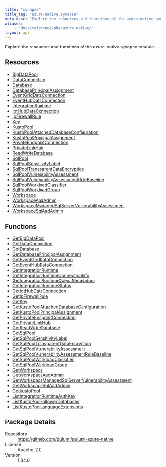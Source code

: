 ```yaml
---
title: "synapse"
title_tag: "azure-native.synapse"
meta_desc: "Explore the resources and functions of the azure-native.synapse module."
aliases:
    - "docs/reference/pkg/azure-native/"
layout: api
---
```


<!-- WARNING: this file was generated by Pulumi Docs Generator. -->
<!-- Do not edit by hand unless you're certain you know what you are doing! -->

Explore the resources and functions of the azure-native.synapse module.

<h2 id="resources">Resources</h2>
<ul class="api">
    <li><a href="bigdatapool" title="BigDataPool"><span class="symbol resource"></span>BigDataPool</a></li>
    <li><a href="dataconnection" title="DataConnection"><span class="symbol resource"></span>DataConnection</a></li>
    <li><a href="database" title="Database"><span class="symbol resource"></span>Database</a></li>
    <li><a href="databaseprincipalassignment" title="DatabasePrincipalAssignment"><span class="symbol resource"></span>DatabasePrincipalAssignment</a></li>
    <li><a href="eventgriddataconnection" title="EventGridDataConnection"><span class="symbol resource"></span>EventGridDataConnection</a></li>
    <li><a href="eventhubdataconnection" title="EventHubDataConnection"><span class="symbol resource"></span>EventHubDataConnection</a></li>
    <li><a href="integrationruntime" title="IntegrationRuntime"><span class="symbol resource"></span>IntegrationRuntime</a></li>
    <li><a href="iothubdataconnection" title="IotHubDataConnection"><span class="symbol resource"></span>IotHubDataConnection</a></li>
    <li><a href="ipfirewallrule" title="IpFirewallRule"><span class="symbol resource"></span>IpFirewallRule</a></li>
    <li><a href="key" title="Key"><span class="symbol resource"></span>Key</a></li>
    <li><a href="kustopool" title="KustoPool"><span class="symbol resource"></span>KustoPool</a></li>
    <li><a href="kustopoolattacheddatabaseconfiguration" title="KustoPoolAttachedDatabaseConfiguration"><span class="symbol resource"></span>KustoPoolAttachedDatabaseConfiguration</a></li>
    <li><a href="kustopoolprincipalassignment" title="KustoPoolPrincipalAssignment"><span class="symbol resource"></span>KustoPoolPrincipalAssignment</a></li>
    <li><a href="privateendpointconnection" title="PrivateEndpointConnection"><span class="symbol resource"></span>PrivateEndpointConnection</a></li>
    <li><a href="privatelinkhub" title="PrivateLinkHub"><span class="symbol resource"></span>PrivateLinkHub</a></li>
    <li><a href="readwritedatabase" title="ReadWriteDatabase"><span class="symbol resource"></span>ReadWriteDatabase</a></li>
    <li><a href="sqlpool" title="SqlPool"><span class="symbol resource"></span>SqlPool</a></li>
    <li><a href="sqlpoolsensitivitylabel" title="SqlPoolSensitivityLabel"><span class="symbol resource"></span>SqlPoolSensitivityLabel</a></li>
    <li><a href="sqlpooltransparentdataencryption" title="SqlPoolTransparentDataEncryption"><span class="symbol resource"></span>SqlPoolTransparentDataEncryption</a></li>
    <li><a href="sqlpoolvulnerabilityassessment" title="SqlPoolVulnerabilityAssessment"><span class="symbol resource"></span>SqlPoolVulnerabilityAssessment</a></li>
    <li><a href="sqlpoolvulnerabilityassessmentrulebaseline" title="SqlPoolVulnerabilityAssessmentRuleBaseline"><span class="symbol resource"></span>SqlPoolVulnerabilityAssessmentRuleBaseline</a></li>
    <li><a href="sqlpoolworkloadclassifier" title="SqlPoolWorkloadClassifier"><span class="symbol resource"></span>SqlPoolWorkloadClassifier</a></li>
    <li><a href="sqlpoolworkloadgroup" title="SqlPoolWorkloadGroup"><span class="symbol resource"></span>SqlPoolWorkloadGroup</a></li>
    <li><a href="workspace" title="Workspace"><span class="symbol resource"></span>Workspace</a></li>
    <li><a href="workspaceaadadmin" title="WorkspaceAadAdmin"><span class="symbol resource"></span>WorkspaceAadAdmin</a></li>
    <li><a href="workspacemanagedsqlservervulnerabilityassessment" title="WorkspaceManagedSqlServerVulnerabilityAssessment"><span class="symbol resource"></span>WorkspaceManagedSqlServerVulnerabilityAssessment</a></li>
    <li><a href="workspacesqlaadadmin" title="WorkspaceSqlAadAdmin"><span class="symbol resource"></span>WorkspaceSqlAadAdmin</a></li>
</ul>

<h2 id="functions">Functions</h2>
<ul class="api">
    <li><a href="getbigdatapool" title="GetBigDataPool"><span class="symbol function"></span>GetBigDataPool</a></li>
    <li><a href="getdataconnection" title="GetDataConnection"><span class="symbol function"></span>GetDataConnection</a></li>
    <li><a href="getdatabase" title="GetDatabase"><span class="symbol function"></span>GetDatabase</a></li>
    <li><a href="getdatabaseprincipalassignment" title="GetDatabasePrincipalAssignment"><span class="symbol function"></span>GetDatabasePrincipalAssignment</a></li>
    <li><a href="geteventgriddataconnection" title="GetEventGridDataConnection"><span class="symbol function"></span>GetEventGridDataConnection</a></li>
    <li><a href="geteventhubdataconnection" title="GetEventHubDataConnection"><span class="symbol function"></span>GetEventHubDataConnection</a></li>
    <li><a href="getintegrationruntime" title="GetIntegrationRuntime"><span class="symbol function"></span>GetIntegrationRuntime</a></li>
    <li><a href="getintegrationruntimeconnectioninfo" title="GetIntegrationRuntimeConnectionInfo"><span class="symbol function"></span>GetIntegrationRuntimeConnectionInfo</a></li>
    <li><a href="getintegrationruntimeobjectmetadatum" title="GetIntegrationRuntimeObjectMetadatum"><span class="symbol function"></span>GetIntegrationRuntimeObjectMetadatum</a></li>
    <li><a href="getintegrationruntimestatus" title="GetIntegrationRuntimeStatus"><span class="symbol function"></span>GetIntegrationRuntimeStatus</a></li>
    <li><a href="getiothubdataconnection" title="GetIotHubDataConnection"><span class="symbol function"></span>GetIotHubDataConnection</a></li>
    <li><a href="getipfirewallrule" title="GetIpFirewallRule"><span class="symbol function"></span>GetIpFirewallRule</a></li>
    <li><a href="getkey" title="GetKey"><span class="symbol function"></span>GetKey</a></li>
    <li><a href="getkustopoolattacheddatabaseconfiguration" title="GetKustoPoolAttachedDatabaseConfiguration"><span class="symbol function"></span>GetKustoPoolAttachedDatabaseConfiguration</a></li>
    <li><a href="getkustopoolprincipalassignment" title="GetKustoPoolPrincipalAssignment"><span class="symbol function"></span>GetKustoPoolPrincipalAssignment</a></li>
    <li><a href="getprivateendpointconnection" title="GetPrivateEndpointConnection"><span class="symbol function"></span>GetPrivateEndpointConnection</a></li>
    <li><a href="getprivatelinkhub" title="GetPrivateLinkHub"><span class="symbol function"></span>GetPrivateLinkHub</a></li>
    <li><a href="getreadwritedatabase" title="GetReadWriteDatabase"><span class="symbol function"></span>GetReadWriteDatabase</a></li>
    <li><a href="getsqlpool" title="GetSqlPool"><span class="symbol function"></span>GetSqlPool</a></li>
    <li><a href="getsqlpoolsensitivitylabel" title="GetSqlPoolSensitivityLabel"><span class="symbol function"></span>GetSqlPoolSensitivityLabel</a></li>
    <li><a href="getsqlpooltransparentdataencryption" title="GetSqlPoolTransparentDataEncryption"><span class="symbol function"></span>GetSqlPoolTransparentDataEncryption</a></li>
    <li><a href="getsqlpoolvulnerabilityassessment" title="GetSqlPoolVulnerabilityAssessment"><span class="symbol function"></span>GetSqlPoolVulnerabilityAssessment</a></li>
    <li><a href="getsqlpoolvulnerabilityassessmentrulebaseline" title="GetSqlPoolVulnerabilityAssessmentRuleBaseline"><span class="symbol function"></span>GetSqlPoolVulnerabilityAssessmentRuleBaseline</a></li>
    <li><a href="getsqlpoolworkloadclassifier" title="GetSqlPoolWorkloadClassifier"><span class="symbol function"></span>GetSqlPoolWorkloadClassifier</a></li>
    <li><a href="getsqlpoolworkloadgroup" title="GetSqlPoolWorkloadGroup"><span class="symbol function"></span>GetSqlPoolWorkloadGroup</a></li>
    <li><a href="getworkspace" title="GetWorkspace"><span class="symbol function"></span>GetWorkspace</a></li>
    <li><a href="getworkspaceaadadmin" title="GetWorkspaceAadAdmin"><span class="symbol function"></span>GetWorkspaceAadAdmin</a></li>
    <li><a href="getworkspacemanagedsqlservervulnerabilityassessment" title="GetWorkspaceManagedSqlServerVulnerabilityAssessment"><span class="symbol function"></span>GetWorkspaceManagedSqlServerVulnerabilityAssessment</a></li>
    <li><a href="getworkspacesqlaadadmin" title="GetWorkspaceSqlAadAdmin"><span class="symbol function"></span>GetWorkspaceSqlAadAdmin</a></li>
    <li><a href="getkustopool" title="GetkustoPool"><span class="symbol function"></span>GetkustoPool</a></li>
    <li><a href="listintegrationruntimeauthkey" title="ListIntegrationRuntimeAuthKey"><span class="symbol function"></span>ListIntegrationRuntimeAuthKey</a></li>
    <li><a href="listkustopoolfollowerdatabases" title="ListKustoPoolFollowerDatabases"><span class="symbol function"></span>ListKustoPoolFollowerDatabases</a></li>
    <li><a href="listkustopoollanguageextensions" title="ListKustoPoolLanguageExtensions"><span class="symbol function"></span>ListKustoPoolLanguageExtensions</a></li>
</ul>

<h2 id="package-details">Package Details</h2>
<dl class="package-details">
	<dt>Repository</dt>
	<dd><a href="https://github.com/pulumi/pulumi-azure-native">https://github.com/pulumi/pulumi-azure-native</a></dd>
	<dt>License</dt>
	<dd>Apache-2.0</dd>
	<dt>Version</dt>
	<dd>1.34.0</dd>
</dl>

